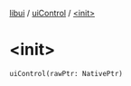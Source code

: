 [libui](../index.md) / [uiControl](index.md) / [&lt;init&gt;](./-init-.md)

# &lt;init&gt;

`uiControl(rawPtr: NativePtr)`
